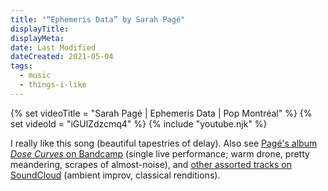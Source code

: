 ```yaml
---
title: "“Ephemeris Data” by Sarah Pagé"
displayTitle:
displayMeta:
date: Last Modified
dateCreated: 2021-05-04
tags:
  - music
  - things-i-like
---
```

{% set videoTitle = "Sarah Pagé | Ephemeris Data | Pop Montréal" %}
{% set videoId = "iGUlZdzcmq4" %}
{% include "youtube.njk" %}

I really like this song (beautiful tapestries of delay). Also see [Pagé's album *Dose Curves* on Bandcamp](https://sarahpage.bandcamp.com/album/dose-curves-2) (single live performance; warm drone, pretty meandering, scrapes of almost-noise), and [other assorted tracks on SoundCloud](https://soundcloud.com/sarahpageharp) (ambient improv, classical renditions).
